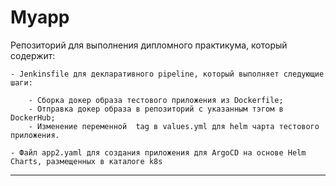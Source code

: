 # Myapp

Репозиторий для выполнения дипломного практикума, который содержит:

    - Jenkinsfile для декларативного pipeline, который выполняет следующие шаги:

        - Сборка докер образа тестового приложения из Dockerfile;
        - Отправка докер образа в репозиторий с указанным тэгом в DockerHub;
        - Изменение переменной  tag в values.yml для helm чарта тестового приложения.

    - Файл app2.yaml для создания приложения для ArgoCD на основе Helm Charts, размещенных в каталоге k8s

---
